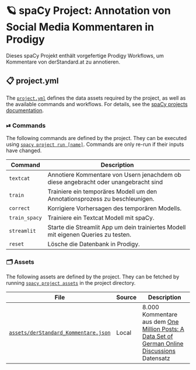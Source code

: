 <!-- SPACY PROJECT: AUTO-GENERATED DOCS START (do not remove) -->

# 🪐 spaCy Project: Annotation von Social Media Kommentaren in Prodigy

Dieses spaCy Projekt enthält vorgefertige Prodigy Workflows, um Kommentare von derStandard.at zu annotieren.

## 📋 project.yml

The [`project.yml`](project.yml) defines the data assets required by the
project, as well as the available commands and workflows. For details, see the
[spaCy projects documentation](https://spacy.io/usage/projects).

### ⏯ Commands

The following commands are defined by the project. They
can be executed using [`spacy project run [name]`](https://spacy.io/api/cli#project-run).
Commands are only re-run if their inputs have changed.

| Command | Description |
| --- | --- |
| `textcat` | Annotiere Kommentare von Usern jenachdem ob diese angebracht oder unangebracht sind |
| `train` | Trainiere ein temporäres Modell um den Annotationsprozess zu beschleunigen. |
| `correct` | Korrigiere Vorhersagen des temporären Modells. |
| `train_spacy` | Trainiere ein Textcat Modell mit spaCy. |
| `streamlit` | Starte die Streamlit App um dein trainiertes Modell mit eigenen Queries zu testen. |
| `reset` | Lösche die Datenbank in Prodigy. |

### 🗂 Assets

The following assets are defined by the project. They can
be fetched by running [`spacy project assets`](https://spacy.io/api/cli#project-assets)
in the project directory.

| File | Source | Description |
| --- | --- | --- |
| [`assets/derStandard_Kommentare.json`](assets/derStandard_Kommentare.json) | Local | 8.000 Kommentare aus dem [One Million Posts: A Data Set of German Online Discussions](https://ofai.github.io/million-post-corpus/) Datensatz |

<!-- SPACY PROJECT: AUTO-GENERATED DOCS END (do not remove) -->